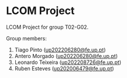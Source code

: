 # LCOM Project

LCOM Project for group T02-G02.

Group members:

1. Tiago Pinto         (up202206280@fe.up.pt)
2. Antero Morgado      (up202206280@fe.up.pt)
3. Leonardo Teixeira   (up202208726@fe.up.pt)
4. Ruben Esteves       (up202006479@fe.up.pt)
